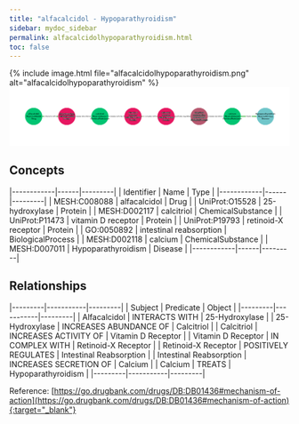 ```yaml
---
title: "alfacalcidol - Hypoparathyroidism"
sidebar: mydoc_sidebar
permalink: alfacalcidolhypoparathyroidism.html
toc: false 
---
```


{% include image.html file="alfacalcidolhypoparathyroidism.png" alt="alfacalcidolhypoparathyroidism" %}![Path Visualization](/images/alfacalcidolhypoparathyroidism.png)

## Concepts

|------------|------|---------|
| Identifier | Name | Type    |
|------------|------|---------|
| MESH:C008088 | alfacalcidol | Drug |
| UniProt:O15528 | 25-hydroxylase | Protein |
| MESH:D002117 | calcitriol | ChemicalSubstance |
| UniProt:P11473 | vitamin D receptor | Protein |
| UniProt:P19793 | retinoid-X receptor | Protein |
| GO:0050892 | intestinal reabsorption | BiologicalProcess |
| MESH:D002118 | calcium | ChemicalSubstance |
| MESH:D007011 | Hypoparathyroidism | Disease |
|------------|------|---------|

## Relationships

|---------|-----------|---------|
| Subject | Predicate | Object  |
|---------|-----------|---------|
| Alfacalcidol | INTERACTS WITH | 25-Hydroxylase |
| 25-Hydroxylase | INCREASES ABUNDANCE OF | Calcitriol |
| Calcitriol | INCREASES ACTIVITY OF | Vitamin D Receptor |
| Vitamin D Receptor | IN COMPLEX WITH | Retinoid-X Receptor |
| Retinoid-X Receptor | POSITIVELY REGULATES | Intestinal Reabsorption |
| Intestinal Reabsorption | INCREASES SECRETION OF | Calcium |
| Calcium | TREATS | Hypoparathyroidism |
|---------|-----------|---------|

Reference: [https://go.drugbank.com/drugs/DB:DB01436#mechanism-of-action](https://go.drugbank.com/drugs/DB:DB01436#mechanism-of-action){:target="_blank"}